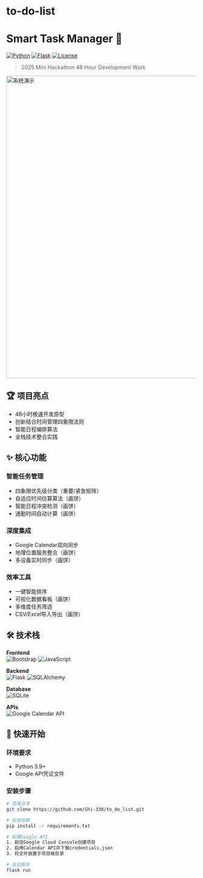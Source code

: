 # to-do-list

# Smart Task Manager 🚀
[![Python](https://img.shields.io/badge/Python-3.9%2B-blue)](https://www.python.org/)
[![Flask](https://img.shields.io/badge/Flask-2.3.2-green)](https://flask.palletsprojects.com/)
[![License](https://img.shields.io/badge/License-MIT-orange)](LICENSE)

> 2025 Mini Hackathon 48 Hour Development Work 
<img src="screenshots/demo.gif" width="800" alt="系统演示">

## 🏆 项目亮点
- 48小时极速开发原型
- 创新结合时间管理四象限法则
- 智能日程编排算法
- 全栈技术整合实践

## ✨ 核心功能
### 智能任务管理
- 四象限优先级分类（重要/紧急矩阵）
- 自适应时间估算算法（画饼）
- 智能日程冲突检测（画饼）
- 通勤时间自动计算（画饼）

### 深度集成
- Google Calendar双向同步
- 地理位置服务整合（画饼）
- 多设备实时同步（画饼）

### 效率工具
- 一键智能排序
- 可视化数据看板（画饼）
- 多维度任务筛选
- CSV/Excel导入导出（画饼）

## 🛠️ 技术栈
**Frontend**  
![Bootstrap](https://img.shields.io/badge/Bootstrap-5.3-7952B3?logo=bootstrap)
![JavaScript](https://img.shields.io/badge/JavaScript-ES6-F7DF1E?logo=javascript)

**Backend**  
![Flask](https://img.shields.io/badge/Flask-2.3.2-000000?logo=flask)
![SQLAlchemy](https://img.shields.io/badge/SQLAlchemy-3.0-29ABE2)

**Database**  
![SQLite](https://img.shields.io/badge/SQLite-3.42-003B57?logo=sqlite)

**APIs**  
![Google Calendar API](https://img.shields.io/badge/Google%20Calendar%20API-v3-4285F4?logo=googlecalendar)

## 🚀 快速开始
### 环境要求
- Python 3.9+
- Google API凭证文件

### 安装步骤
```bash
# 克隆仓库
git clone https://github.com/Shi-330/to_do_list.git

# 安装依赖
pip install -r requirements.txt

# 配置Google API
1. 前往Google Cloud Console创建项目
2. 启用Calendar API并下载credentials.json
3. 将文件放置于项目根目录

# 启动服务
flask run
